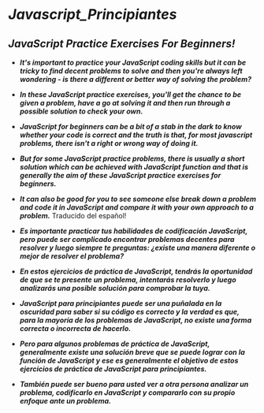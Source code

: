 # **_Javascript_Principiantes_**

## **_JavaScript Practice Exercises For Beginners!_**

- **_It's important to practice your JavaScript coding skills but it can be tricky to find decent problems to solve and then you're always left wondering - is there a different or better way of solving the problem?_**

- **_In these JavaScript practice exercises, you'll get the chance to be given a problem, have a go at solving it and then run through a possible solution to check your own._**

- **_JavaScript for beginners can be a bit of a stab in the dark to know whether your code is correct and the truth is that, for most javascript problems, there isn't a right or wrong way of doing it._**

- **_But for some JavaScript practice problems, there is usually a short solution which can be achieved with JavaScript function and that is generally the aim of these JavaScript practice exercises for beginners._**

- **_It can also be good for you to see someone else break down a problem and code it in JavaScript and compare it with your own approach to a problem._**
  Traducido del español!

- **_Es importante practicar tus habilidades de codificación JavaScript, pero puede ser complicado encontrar problemas decentes para resolver y luego siempre te preguntas: ¿existe una manera diferente o mejor de resolver el problema?_**

- **_En estos ejercicios de práctica de JavaScript, tendrás la oportunidad de que se te presente un problema, intentarás resolverlo y luego analizarás una posible solución para comprobar la tuya._**

- **_JavaScript para principiantes puede ser una puñalada en la oscuridad para saber si su código es correcto y la verdad es que, para la mayoría de los problemas de JavaScript, no existe una forma correcta o incorrecta de hacerlo._**

- **_Pero para algunos problemas de práctica de JavaScript, generalmente existe una solución breve que se puede lograr con la función de JavaScript y ese es generalmente el objetivo de estos ejercicios de práctica de JavaScript para principiantes._**

- **_También puede ser bueno para usted ver a otra persona analizar un problema, codificarlo en JavaScript y compararlo con su propio enfoque ante un problema._**
